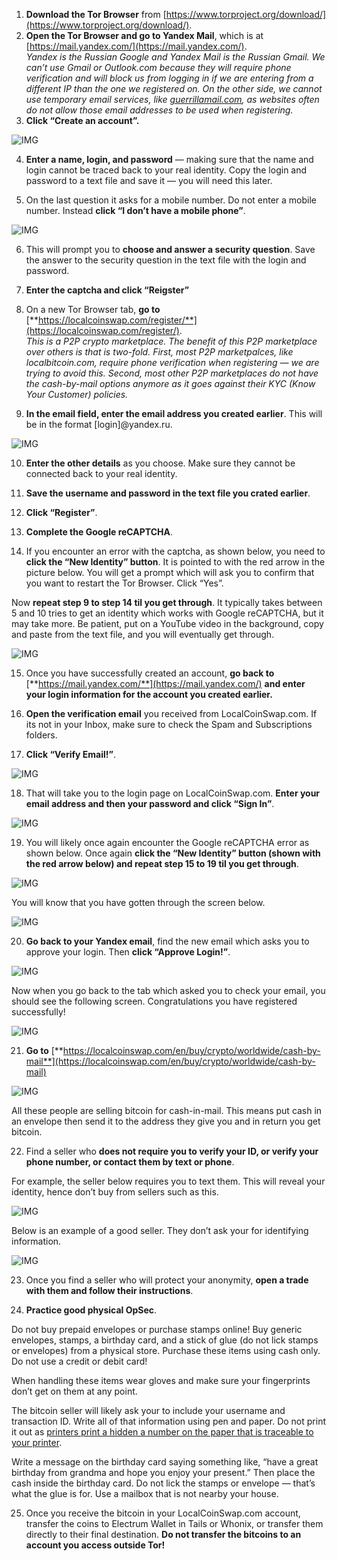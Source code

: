 
1.  **Download the Tor Browser** from [https://www.torproject.org/download/](https://www.torproject.org/download/).
2.  **Open the Tor Browser and go to Yandex Mail**, which is at [https://mail.yandex.com/](https://mail.yandex.com/).  
    _Yandex is the Russian Google and Yandex Mail is the Russian Gmail. We can’t use Gmail or Outlook.com because they will require phone verification and will block us from logging in if we are entering from a different IP than the one we registered on. On the other side, we cannot use temporary email services, like_ [_guerrillamail.com_](https://www.guerrillamail.com/)_, as websites often do not allow those email addresses to be used when registering._
3.  **Click “Create an account”.**



![IMG](IMGS/1.png)

4. **Enter a name, login, and password** — making sure that the name and login cannot be traced back to your real identity. Copy the login and password to a text file and save it — you will need this later.

5. On the last question it asks for a mobile number. Do not enter a mobile number. Instead **click “I don’t have a mobile phone”**.

![IMG](IMGS/2.png)

6. This will prompt you to **choose and answer a security question**. Save the answer to the security question in the text file with the login and password.

7. **Enter the captcha and click “Reigster”**

8. On a new Tor Browser tab, **go to** [**https://localcoinswap.com/register/**](https://localcoinswap.com/register/).  
_This is a P2P crypto marketplace. The benefit of this P2P marketplace over others is that is two-fold. First, most P2P marketpalces, like localbitcoin.com, require phone verification when registering — we are trying to avoid this. Second, most other P2P marketplaces do not have the cash-by-mail options anymore as it goes against their KYC (Know Your Customer) policies._

9. **In the email field, enter the email address you created earlier**. This will be in the format [login]@yandex.ru.

![IMG](IMGS/3.png)

10. **Enter the other details** as you choose. Make sure they cannot be connected back to your real identity.

11. **Save the username and password in the text file you crated earlier**.

12. **Click “Register”**.

13. **Complete the Google reCAPTCHA**.

14. If you encounter an error with the captcha, as shown below, you need to **click the “New Identity” button**. It is pointed to with the red arrow in the picture below. You will get a prompt which will ask you to confirm that you want to restart the Tor Browser. Click “Yes”.

Now **repeat step 9 to step 14 til you get through**. It typically takes between 5 and 10 tries to get an identity which works with Google reCAPTCHA, but it may take more. Be patient, put on a YouTube video in the background, copy and paste from the text file, and you will eventually get through.

![IMG](IMGS/4.png)

15. Once you have successfully created an account, **go back to** [**https://mail.yandex.com/**](https://mail.yandex.com/) **and enter your login information for the account you created earlier.**

16. **Open the verification email** you received from LocalCoinSwap.com. If its not in your Inbox, make sure to check the Spam and Subscriptions folders.

17. **Click “Verify Email!”**.

![IMG](IMGS/5.png)

18. That will take you to the login page on LocalCoinSwap.com. **Enter your email address and then your password and click “Sign In”**.

![IMG](IMGS/6.png)

19. You will likely once again encounter the Google reCAPTCHA error as shown below. Once again **click the “New Identity” button (shown with the red arrow below) and repeat step 15 to 19 til you get through**.

![IMG](IMGS/7.png)

You will know that you have gotten through the screen below.

![IMG](IMGS/8.png)

20. **Go back to your Yandex email**, find the new email which asks you to approve your login. Then **click “Approve Login!”**.

![IMG](IMGS/9.png)

Now when you go back to the tab which asked you to check your email, you should see the following screen. Congratulations you have registered successfully!

![IMG](IMGS/10.png)

21. **Go to** [**https://localcoinswap.com/en/buy/crypto/worldwide/cash-by-mail**](https://localcoinswap.com/en/buy/crypto/worldwide/cash-by-mail)

![IMG](IMGS/11.png)

All these people are selling bitcoin for cash-in-mail. This means put cash in an envelope then send it to the address they give you and in return you get bitcoin.

22. Find a seller who **does not require you to verify your ID, or verify your phone number, or contact them by text or phone**.

For example, the seller below requires you to text them. This will reveal your identity, hence don’t buy from sellers such as this.

![IMG](IMGS/12.png)

Below is an example of a good seller. They don’t ask your for identifying information.

![IMG](IMGS/13.png)

23. Once you find a seller who will protect your anonymity, **open a trade with them and follow their instructions**.

24. **Practice good physical OpSec**.

Do not buy prepaid envelopes or purchase stamps online! Buy generic envelopes, stamps, a birthday card, and a stick of glue (do not lick stamps or envelopes) from a physical store. Purchase these items using cash only. Do not use a credit or debit card!

When handling these items wear gloves and make sure your fingerprints don’t get on them at any point.

The bitcoin seller will likely ask your to include your username and transaction ID. Write all of that information using pen and paper. Do not print it out as [printers print a hidden a number on the paper that is traceable to your printer](https://www.youtube.com/watch?v=sit6zUQKpJc).

Write a message on the birthday card saying something like, “have a great birthday from grandma and hope you enjoy your present.” Then place the cash inside the birthday card. Do not lick the stamps or envelope — that’s what the glue is for. Use a mailbox that is not nearby your house.

25. Once you receive the bitcoin in your LocalCoinSwap.com account, transfer the coins to Electrum Wallet in Tails or Whonix, or transfer them directly to their final destination. **Do not transfer the bitcoins to an account you access outside Tor!**
